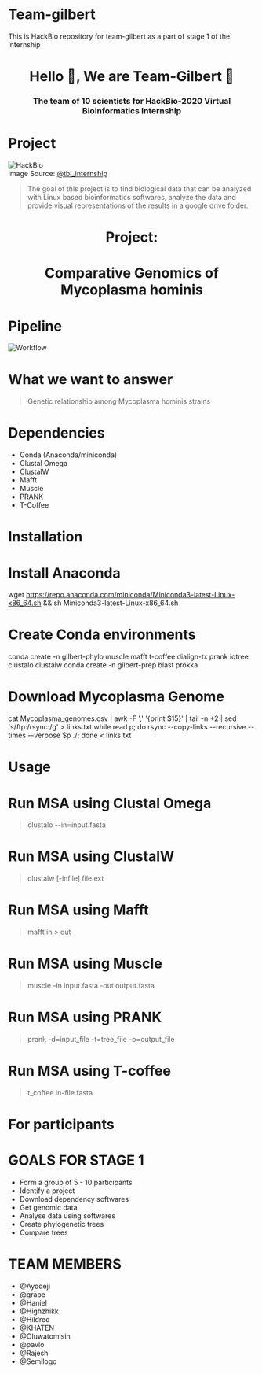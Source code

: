 
# Team-gilbert

This is HackBio repository for team-gilbert as a part of stage 1 of the internship

<h1 align="center">Hello 👋, We are Team-Gilbert 👋</h1>
<h3 align="center">The team of 10 scientists for HackBio-2020 Virtual Bioinformatics Internship </h3>



# Project

![HackBio](https://github.com/Team-Gilbert/team-gilbert/blob/hildred/stage1/hackbio.jpeg) <br>
Image Source: [@tbi_internship](https://twitter.com/tbi_internship)

> The goal of this project is to find biological data that can be analyzed with Linux based bioinformatics softwares,
> analyze the data and provide visual representations of the results in a google drive folder.


<h1 align="center">Project: </h1>
<h1 align="center"> Comparative Genomics of Mycoplasma hominis </h1>



# Pipeline

![Workflow](https://github.com/Team-Gilbert/team-gilbert/blob/hildred/stage1/image.png)									



# What we want to answer
> Genetic relationship among Mycoplasma hominis strains

 

# Dependencies
- Conda (Anaconda/miniconda)
- Clustal Omega
- ClustalW
- Mafft
- Muscle
- PRANK
- T-Coffee



# Installation

# Install Anaconda
wget https://repo.anaconda.com/miniconda/Miniconda3-latest-Linux-x86_64.sh  && sh Miniconda3-latest-Linux-x86_64.sh 

# Create Conda environments
conda create -n gilbert-phylo muscle mafft t-coffee dialign-tx prank iqtree clustalo clustalw
conda create -n gilbert-prep blast prokka

# Download Mycoplasma Genome
cat Mycoplasma_genomes.csv | awk -F ',' '{print $15}' | tail -n +2 | sed 's/ftp:/rsync:/g' > links.txt
while read p; do rsync --copy-links --recursive --times --verbose $p ./; done < links.txt




# Usage

# Run MSA using Clustal Omega
> clustalo --in=input.fasta

# Run MSA using ClustalW
> clustalw [-infile] file.ext

# Run MSA using Mafft
> mafft in > out

# Run MSA using Muscle
> muscle -in input.fasta -out output.fasta

# Run MSA using PRANK
> prank -d=input_file -t=tree_file -o=output_file

# Run MSA using T-coffee
> t_coffee in-file.fasta




# For participants

# GOALS FOR STAGE 1
- Form a group of 5 - 10 participants
- Identify a project
- Download dependency softwares
- Get genomic data
- Analyse data using softwares
- Create phylogenetic trees
- Compare trees

# TEAM MEMBERS
- @Ayodeji
- @grape
- @Haniel
- @Highzhikk
- @Hildred
- @KHATEN
- @Oluwatomisin
- @pavlo
- @Rajesh
- @Semilogo

